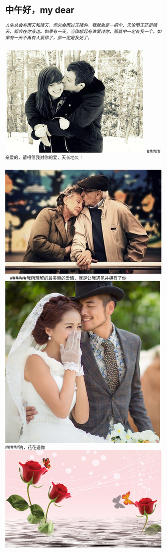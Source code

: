 
# 中午好，my dear  
###### 人生总会有雨天和晴天，但总会雨过天晴的。我就象是一把伞，无论雨天还是晴天，都会在你身边。如果有一天，当你想起有谁爱过你，那其中一定有我一个。如果有一天不再有人爱你了，那一定是我死了。  
  ![love](img/1.jpg)   
#####亲爱的，请相信我对你的爱，天长地久！  

  ![love](img/3.jpg)     
######我所理解的最美丽的爱情，就是让我遇见并拥有了你  
 ![love](img/me.jpg)  
#####呐，花花送你  
 ![love](img/meigui.jpg)  

